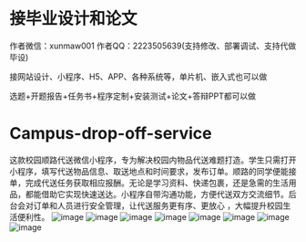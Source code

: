 # 接毕业设计和论文
作者微信：xunmaw001  作者QQ：2223505639(支持修改、部署调试、支持代做毕设)

接网站设计、小程序、H5、APP、各种系统等，单片机、嵌入式也可以做

选题+开题报告+任务书+程序定制+安装测试+论文+答辩PPT都可以做
# Campus-drop-off-service
这款校园顺路代送微信小程序，专为解决校园内物品代送难题打造。学生只需打开小程序，填写代送物品信息、取送地点和时间要求，发布订单。顺路的同学便能接单，完成代送任务获取相应报酬。无论是学习资料、快递包裹，还是急需的生活用品，都能借助它实现快速送达。小程序自带沟通功能，方便代送双方交流细节。后台会对订单和人员进行安全管理，让代送服务更有序、更放心 ，大幅提升校园生活便利性。 
![image](https://github.com/user-attachments/assets/e955008d-8a22-4774-814e-7bb11d218bbb)
![image](https://github.com/user-attachments/assets/17cfb999-1c6f-4c53-85af-1b806c160058)
![image](https://github.com/user-attachments/assets/0e08acfc-1405-4c75-85f3-cc72f67a433f)
![image](https://github.com/user-attachments/assets/20d96f6d-4009-4dc9-b7f0-4a8cfddecbc1)
![image](https://github.com/user-attachments/assets/29dabd19-9ca1-4fd8-a01b-21498f4e79c7)
![image](https://github.com/user-attachments/assets/b68561da-1a5d-4c77-a0e3-9a49139e786e)
![image](https://github.com/user-attachments/assets/505c3f3d-9b0b-4019-b4de-1727be7cb603)
![image](https://github.com/user-attachments/assets/9017ffbd-2142-48d2-b3b0-ad1c2e2efd0c)
